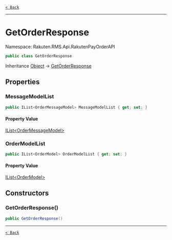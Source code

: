 [`< Back`](./)

---

# GetOrderResponse

Namespace: Rakuten.RMS.Api.RakutenPayOrderAPI

```csharp
public class GetOrderResponse
```

Inheritance [Object](https://docs.microsoft.com/en-us/dotnet/api/system.object) → [GetOrderResponse](./rakuten.rms.api.rakutenpayorderapi.getorderresponse)

## Properties

### **MessageModelList**

```csharp
public IList<OrderMessageModel> MessageModelList { get; set; }
```

#### Property Value

[IList&lt;OrderMessageModel&gt;](https://docs.microsoft.com/en-us/dotnet/api/system.collections.generic.ilist-1)<br>

### **OrderModelList**

```csharp
public IList<OrderModel> OrderModelList { get; set; }
```

#### Property Value

[IList&lt;OrderModel&gt;](https://docs.microsoft.com/en-us/dotnet/api/system.collections.generic.ilist-1)<br>

## Constructors

### **GetOrderResponse()**

```csharp
public GetOrderResponse()
```

---

[`< Back`](./)
